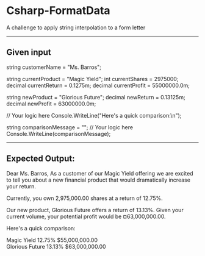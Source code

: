 # Csharp-FormatData
A challenge to apply string interpolation to a form letter

---------------------------------------
Given input
---------------------------------------

string customerName = "Ms. Barros";

string currentProduct = "Magic Yield";
int currentShares = 2975000;
decimal currentReturn = 0.1275m;
decimal currentProfit = 55000000.0m;

string newProduct = "Glorious Future";
decimal newReturn = 0.13125m;
decimal newProfit = 63000000.0m;

// Your logic here
Console.WriteLine("Here's a quick comparison:\n");

string comparisonMessage = "";
// Your logic here
Console.WriteLine(comparisonMessage);

---------------------------------------
Expected Output:
---------------------------------------
Dear Ms. Barros,
As a customer of our Magic Yield offering we are excited to tell you about a new financial product that would dramatically increase your return.

Currently, you own 2,975,000.00 shares at a return of 12.75%.

Our new product, Glorious Future offers a return of 13.13%.  Given your current volume, your potential profit would be ¤63,000,000.00.

Here's a quick comparison:

Magic Yield         12.75%   $55,000,000.00      
Glorious Future     13.13%   $63,000,000.00
